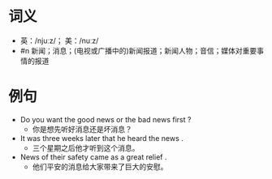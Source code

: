 # 词义
- 英：/njuːz/； 美：/nuːz/
- #n 新闻；消息；(电视或广播中的)新闻报道；新闻人物；音信；媒体对重要事情的报道
# 例句
- Do you want the good news or the bad news first ?
	- 你是想先听好消息还是坏消息？
- It was three weeks later that he heard the news .
	- 三个星期之后他才听到这个消息。
- News of their safety came as a great relief .
	- 他们平安的消息给大家带来了巨大的安慰。
